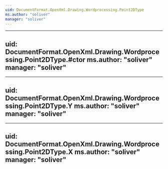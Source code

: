 ```yaml
---
uid: DocumentFormat.OpenXml.Drawing.Wordprocessing.Point2DType
ms.author: "soliver"
manager: "soliver"
---
```


---
uid: DocumentFormat.OpenXml.Drawing.Wordprocessing.Point2DType.#ctor
ms.author: "soliver"
manager: "soliver"
---

---
uid: DocumentFormat.OpenXml.Drawing.Wordprocessing.Point2DType.Y
ms.author: "soliver"
manager: "soliver"
---

---
uid: DocumentFormat.OpenXml.Drawing.Wordprocessing.Point2DType.X
ms.author: "soliver"
manager: "soliver"
---
